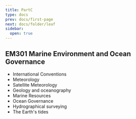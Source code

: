 ```yaml
---
title: PartC
type: docs
prev: docs/first-page
next: docs/folder/leaf
sidebar:
  open: true
---
```


## EM301 Marine Environment and Ocean Governance

* International Conventions
* Meteorology
* Satellite Meteorology
* Geology and oceanography
* Marine Resources
* Ocean Governance
* Hydrographical surveying
* The Earth's tides


